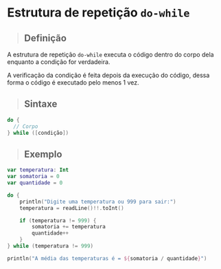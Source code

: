 # Estrutura de repetição `do-while`

> ## **Definição**

A estrutura de repetição `do-while` executa o código dentro do corpo dela enquanto a condição for verdadeira.

A verificação da condição é feita depois da execução do código, dessa forma o código é executado pelo menos 1 vez.

> ## **Sintaxe**

```kotlin
do {
  // Corpo
} while ([condição])
```

> ## **Exemplo**

```kotlin
var temperatura: Int
var somatoria = 0
var quantidade = 0

do {
    println("Digite uma temperatura ou 999 para sair:")
    temperatura = readLine()!!.toInt()

    if (temperatura != 999) {
        somatoria += temperatura
        quantidade++
    }
} while (temperatura != 999)

println("A média das temperaturas é = ${somatoria / quantidade}")
```
